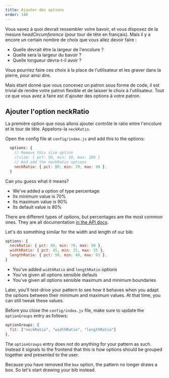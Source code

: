 ```yaml
---
title: Ajouter des options
order: 140
---
```


Vous savez à quoi devrait ressembler votre bavoir, et vous disposez de la mesure *headCircumference* (pour tour de tête en français). Mais il y a encore un certain nombre de choix que vous allez devoir faire :

- Quelle devrait être la largeur de l'encolure ?
- Quelle sera la largeur du bavoir ?
- Quelle longueur devra-t-il avoir ?

Vous pourriez faire ces choix à la place de l'utilisateur et les graver dans la pierre, pour ainsi dire.

Mais étant donné que vous concevez un patron sous forme de code, il est trivial de rendre votre patron flexible et de laisser le choix à l'utilisateur. Tout ce que vous avez à faire est d'ajouter des options à votre patron.

## Ajouter l'option neckRatio

La première option que nous allons ajouter contrôle le ratio entre l'encolure et le tour de tête. Appelons-la `neckRatio`.

Open the config file at `config/index.js` and add this to the options:

```js
  options: {
    // Remove this size option
    //size: { pct: 50, min: 10, max: 100 }
    // And add the neckRatio options
    neckRatio: { pct: 80, min: 70, max: 90 }, 
  }
```

Can you guess what it means?

- We've added a option of type percentage
- Its minimum value is 70%
- Its maximum value is 90%
- Its default value is 80%

<note>

There are different types of options, but percentages are the most common ones. They are all documentation [in the API docs](/api/config#options).

</Note>

Let's do something similar for the width and length of our bib:

```js
options: {
  neckRatio: { pct: 80, min: 70, max: 90 }, 
  widthRatio: { pct: 45, min: 35, max: 55 }, 
  lengthRatio: { pct: 50, min: 40, max: 65 }, 
}
```

- You've added `widthRatio` and `lengthRatio` options
- You've given all options sensible defauls 
- You've given all options sensible maximum and minimum boundaries

<note>

Later, you'll test-drive your pattern to see how it behaves when you adapt the options between their minimum and maximum values. At that time, you can still tweak these values.

</Note>

Before you close the `config/index.js` file, make sure to update the `optionGroups` entry as follows:

```js
optionGroups: {
  fit: ["neckRatio", "widthRatio", "lengthRatio"]
},
```

<note>

The `optionGroups` entry does not do anything for your pattern as such. Instead it signals to the frontend that this is how options should be grouped together and presented to the user.

</Note>

Because you have removed the `box` option, the pattern no longer draws a box. So let's start drawing your bib instead.